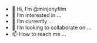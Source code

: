 - 👋 Hi, I’m @minjonyfilm
- 👀 I’m interested in ...
- 🌱 I’m currently ...
- 💞️ I’m looking to collaborate on ...
- 📫 How to reach me ...

<!---
minjonyfilm/minjonyfilm is a ✨ special ✨ repository because its `README.md` (this file) appears on your GitHub profile.
You can click the Preview link to take a look at your changes.
--->
